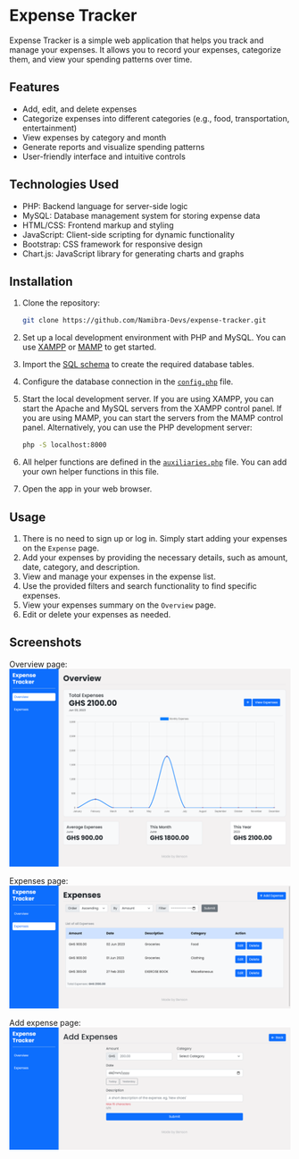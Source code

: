 # Expense Tracker

Expense Tracker is a simple web application that helps you track and manage your expenses. It allows you to record your expenses, categorize them, and view your spending patterns over time.

## Features

- Add, edit, and delete expenses
- Categorize expenses into different categories (e.g., food, transportation, entertainment)
- View expenses by category and month
- Generate reports and visualize spending patterns
- User-friendly interface and intuitive controls

## Technologies Used

- PHP: Backend language for server-side logic
- MySQL: Database management system for storing expense data
- HTML/CSS: Frontend markup and styling
- JavaScript: Client-side scripting for dynamic functionality
- Bootstrap: CSS framework for responsive design
- Chart.js: JavaScript library for generating charts and graphs

## Installation

1. Clone the repository:

    ```bash
    git clone https://github.com/Namibra-Devs/expense-tracker.git
    ```

2. Set up a local development environment with PHP and MySQL. You can use [XAMPP](https://www.apachefriends.org/index.html) or [MAMP](https://www.mamp.info/en/) to get started.

3. Import the [SQL schema](database/expense-tracker.sql) to create the required database tables.

4. Configure the database connection in the [`config.php`](config.php) file.

5. Start the local development server. If you are using XAMPP, you can start the Apache and MySQL servers from the XAMPP control panel. If you are using MAMP, you can start the servers from the MAMP control panel. Alternatively, you can use the PHP development server:

    ```bash
    php -S localhost:8000
    ```

6. All helper functions are defined in the [`auxiliaries.php`](auxiliaries.php) file. You can add your own helper functions in this file.

7. Open the app in your web browser.

## Usage

1. There is no need to sign up or log in. Simply start adding your expenses on the `Expense` page.
2. Add your expenses by providing the necessary details, such as amount, date, category, and description.
3. View and manage your expenses in the expense list.
4. Use the provided filters and search functionality to find specific expenses.
5. View your expenses summary on the `Overview` page.
6. Edit or delete your expenses as needed.

## Screenshots

Overview page:
![Expense Tracker](screenshots/expense-tracker1.png)

Expenses page:
![Expense Tracker](screenshots/expense-tracker-expenses.png)

Add expense page:
![Expense Tracker](screenshots/expense-tracker-add.png)
